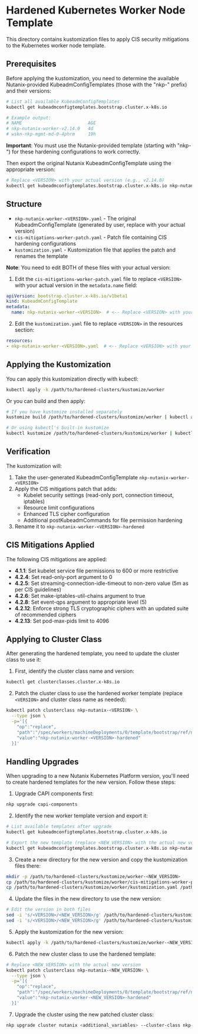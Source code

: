 # Hardened Kubernetes Worker Node Template

This directory contains kustomization files to apply CIS security mitigations to the Kubernetes worker node template.

## Prerequisites

Before applying the kustomization, you need to determine the available Nutanix-provided KubeadmConfigTemplates (those with the "nkp-" prefix) and their versions:

```bash
# List all available KubeadmConfigTemplates
kubectl get kubeadmconfigtemplates.bootstrap.cluster.x-k8s.io

# Example output:
# NAME                         AGE
# nkp-nutanix-worker-v2.14.0   4d
# wskn-nkp-mgmt-md-0-4phrm     19h
```

**Important**: You must use the Nutanix-provided template (starting with "nkp-") for these hardening configurations to work correctly.

Then export the original Nutanix KubeadmConfigTemplate using the appropriate version:

```bash
# Replace <VERSION> with your actual version (e.g., v2.14.0)
kubectl get kubeadmconfigtemplates.bootstrap.cluster.x-k8s.io nkp-nutanix-worker-<VERSION> -o yaml > nkp-nutanix-worker-<VERSION>.yaml
```

## Structure

- `nkp-nutanix-worker-<VERSION>.yaml` - The original KubeadmConfigTemplate (generated by user, replace <VERSION> with your actual version)
- `cis-mitigations-worker-patch.yaml` - Patch file containing CIS hardening configurations
- `kustomization.yaml` - Kustomization file that applies the patch and renames the template

**Note**: You need to edit BOTH of these files with your actual version:

1. Edit the `cis-mitigations-worker-patch.yaml` file to replace `<VERSION>` with your actual version in the `metadata.name` field:  

```yaml
apiVersion: bootstrap.cluster.x-k8s.io/v1beta1
kind: KubeadmConfigTemplate
metadata:
  name: nkp-nutanix-worker-<VERSION>  # <-- Replace <VERSION> with your actual version
```

2. Edit the `kustomization.yaml` file to replace `<VERSION>` in the resources section: 

```yaml
resources:
- nkp-nutanix-worker-<VERSION>.yaml  # <-- Replace <VERSION> with your actual version
```

## Applying the Kustomization

You can apply this kustomization directly with kubectl:

```bash
kubectl apply -k /path/to/hardened-clusters/kustomize/worker
```

Or you can build and then apply:

```bash
# If you have kustomize installed separately
kustomize build /path/to/hardened-clusters/kustomize/worker | kubectl apply -f -

# Or using kubectl's built-in kustomize
kubectl kustomize /path/to/hardened-clusters/kustomize/worker | kubectl apply -f -
```

## Verification

The kustomization will:

1. Take the user-generated KubeadmConfigTemplate `nkp-nutanix-worker-<VERSION>`
2. Apply the CIS mitigations patch that adds:
   - Kubelet security settings (read-only port, connection timeout, iptables)
   - Resource limit configurations
   - Enhanced TLS cipher configuration
   - Additional postKubeadmCommands for file permission hardening
3. Rename it to `nkp-nutanix-worker-<VERSION>-hardened`

## CIS Mitigations Applied

The following CIS mitigations are applied:

- **4.1.1**: Set kubelet service file permissions to 600 or more restrictive
- **4.2.4**: Set read-only-port argument to 0
- **4.2.5**: Set streaming-connection-idle-timeout to non-zero value (5m as per CIS guidelines)
- **4.2.6**: Set make-iptables-util-chains argument to true
- **4.2.8**: Set event-qps argument to appropriate level (5)
- **4.2.12**: Enforce strong TLS cryptographic ciphers with an updated suite of recommended ciphers
- **4.2.13**: Set pod-max-pids limit to 4096

## Applying to Cluster Class

After generating the hardened template, you need to update the cluster class to use it:

1. First, identify the cluster class name and version:

```bash
kubectl get clusterclasses.cluster.x-k8s.io
```

2. Patch the cluster class to use the hardened worker template (replace `<VERSION>` and cluster class name as needed):

```bash
kubectl patch clusterclass nkp-nutanix-<VERSION> \
  --type json \
  -p='[{
    "op":"replace",
    "path":"/spec/workers/machineDeployments/0/template/bootstrap/ref/name",
    "value":"nkp-nutanix-worker-<VERSION>-hardened"
  }]'
```

## Handling Upgrades

When upgrading to a new Nutanix Kubernetes Platform version, you'll need to create hardened templates for the new version. Follow these steps:

1. Upgrade CAPI components first:

```bash
nkp upgrade capi-components
```

2. Identify the new worker template version and export it:

```bash
# List available templates after upgrade
kubectl get kubeadmconfigtemplates.bootstrap.cluster.x-k8s.io

# Export the new template (replace <NEW_VERSION> with the actual new version, e.g., v2.15.0)
kubectl get kubeadmconfigtemplates.bootstrap.cluster.x-k8s.io nkp-nutanix-worker-<NEW_VERSION> -o yaml > nkp-nutanix-worker-<NEW_VERSION>.yaml
```

3. Create a new directory for the new version and copy the kustomization files there:

```bash
mkdir -p /path/to/hardened-clusters/kustomize/worker-<NEW_VERSION>
cp /path/to/hardened-clusters/kustomize/worker/cis-mitigations-worker-patch.yaml /path/to/hardened-clusters/kustomize/worker-<NEW_VERSION>/
cp /path/to/hardened-clusters/kustomize/worker/kustomization.yaml /path/to/hardened-clusters/kustomize/worker-<NEW_VERSION>/
```

4. Update the files in the new directory to use the new version:

```bash
# Edit the version in both files
sed -i 's/<VERSION>/<NEW_VERSION>/g' /path/to/hardened-clusters/kustomize/worker-<NEW_VERSION>/cis-mitigations-worker-patch.yaml
sed -i 's/<VERSION>/<NEW_VERSION>/g' /path/to/hardened-clusters/kustomize/worker-<NEW_VERSION>/kustomization.yaml
```

5. Apply the kustomization for the new version:

```bash
kubectl apply -k /path/to/hardened-clusters/kustomize/worker-<NEW_VERSION>
```

6. Patch the new cluster class to use the hardened template:

```bash
# Replace <NEW_VERSION> with the actual new version
kubectl patch clusterclass nkp-nutanix-<NEW_VERSION> \
  --type json \
  -p='[{
    "op":"replace",
    "path":"/spec/workers/machineDeployments/0/template/bootstrap/ref/name",
    "value":"nkp-nutanix-worker-<NEW_VERSION>-hardened"
  }]'
```

7. Upgrade the cluster using the new patched cluster class:

```bash
nkp upgrade cluster nutanix <additional_variables> --cluster-class nkp-nutanix-<NEW_VERSION>
```
